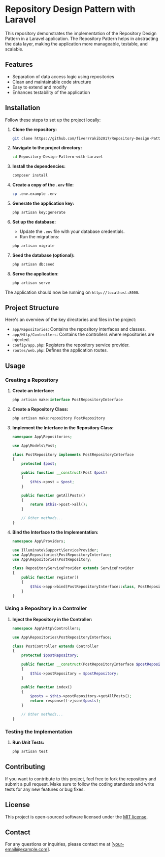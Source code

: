# Repository Design Pattern with Laravel

This repository demonstrates the implementation of the Repository Design Pattern in a Laravel application. The Repository Pattern helps in abstracting the data layer, making the application more manageable, testable, and scalable.

## Features

- Separation of data access logic using repositories
- Clean and maintainable code structure
- Easy to extend and modify
- Enhances testability of the application

## Installation

Follow these steps to set up the project locally:

1. **Clone the repository:**

    ```bash
    git clone https://github.com/fiverrrakib2017/Repository-Design-Pattern-with-Laravel.git
    ```

2. **Navigate to the project directory:**

    ```bash
    cd Repository-Design-Pattern-with-Laravel
    ```

3. **Install the dependencies:**

    ```bash
    composer install
    ```

4. **Create a copy of the `.env` file:**

    ```bash
    cp .env.example .env
    ```

5. **Generate the application key:**

    ```bash
    php artisan key:generate
    ```

6. **Set up the database:**

    - Update the `.env` file with your database credentials.
    - Run the migrations:

    ```bash
    php artisan migrate
    ```

7. **Seed the database (optional):**

    ```bash
    php artisan db:seed
    ```

8. **Serve the application:**

    ```bash
    php artisan serve
    ```

The application should now be running on `http://localhost:8000`.

## Project Structure

Here's an overview of the key directories and files in the project:

- `app/Repositories`: Contains the repository interfaces and classes.
- `app/Http/Controllers`: Contains the controllers where repositories are injected.
- `config/app.php`: Registers the repository service provider.
- `routes/web.php`: Defines the application routes.

## Usage

### Creating a Repository

1. **Create an Interface:**

    ```php
    php artisan make:interface PostRepositoryInterface
    ```

2. **Create a Repository Class:**

    ```php
    php artisan make:repository PostRepository
    ```

3. **Implement the Interface in the Repository Class:**

    ```php
    namespace App\Repositories;

    use App\Models\Post;

    class PostRepository implements PostRepositoryInterface
    {
        protected $post;

        public function __construct(Post $post)
        {
            $this->post = $post;
        }

        public function getAllPosts()
        {
            return $this->post->all();
        }

        // Other methods...
    }
    ```

4. **Bind the Interface to the Implementation:**

    ```php
    namespace App\Providers;

    use Illuminate\Support\ServiceProvider;
    use App\Repositories\PostRepositoryInterface;
    use App\Repositories\PostRepository;

    class RepositoryServiceProvider extends ServiceProvider
    {
        public function register()
        {
            $this->app->bind(PostRepositoryInterface::class, PostRepository::class);
        }
    }
    ```

### Using a Repository in a Controller

1. **Inject the Repository in the Controller:**

    ```php
    namespace App\Http\Controllers;

    use App\Repositories\PostRepositoryInterface;

    class PostController extends Controller
    {
        protected $postRepository;

        public function __construct(PostRepositoryInterface $postRepository)
        {
            $this->postRepository = $postRepository;
        }

        public function index()
        {
            $posts = $this->postRepository->getAllPosts();
            return response()->json($posts);
        }

        // Other methods...
    }
    ```

### Testing the Implementation

1. **Run Unit Tests:**

    ```bash
    php artisan test
    ```

## Contributing

If you want to contribute to this project, feel free to fork the repository and submit a pull request. Make sure to follow the coding standards and write tests for any new features or bug fixes.

## License

This project is open-sourced software licensed under the [MIT license](LICENSE).

## Contact

For any questions or inquiries, please contact me at [your-email@example.com].
